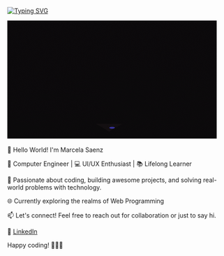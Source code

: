 

[![Typing SVG](https://readme-typing-svg.herokuapp.com?font=Fira+Code&weight=600&size=30&pause=1000&color=F743AC&background=FEE8FF00&center=true&vCenter=true&width=435&lines=%F0%9F%8E%A8Design+with+purpose++.+.+.;+.+.+.+%F0%9F%91%A9%F0%9F%8F%BB%E2%80%8D%F0%9F%92%BBCode+with+flair!+%E2%9C%A8)](https://git.io/typing-svg)

[![](https://github.com/M-SaenzM/M-SaenzM/blob/main/Assets/header.gif)](https://github.com/M-SaenzM)

<!---
![MasterHead](https://github.com/M-SaenzM/M-SaenzM/blob/main/Assets/Banner.png)
-->


👋 Hello World! I'm Marcela Saenz

🚀 Computer Engineer | 💻 UI/UX Enthusiast | 📚 Lifelong Learner

🌟 Passionate about coding, building awesome projects, and solving real-world problems with technology.

🌐 Currently exploring the realms of Web Programming

📫 Let's connect! Feel free to reach out for collaboration or just to say hi.

🔗 [LinkedIn](https://www.linkedin.com/in/your-linkedin-profile)

Happy coding! 👩🏻‍💻
